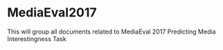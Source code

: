 # MediaEval2017

This will group all documents related to MediaEval 2017 Predicting Media Interestingness Task
